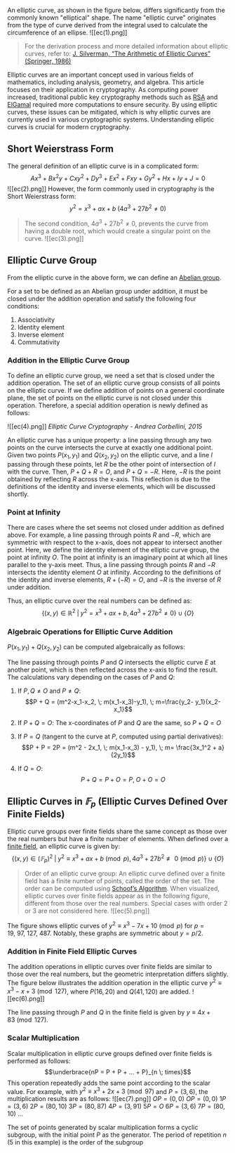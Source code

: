 An elliptic curve, as shown in the figure below, differs significantly from the commonly known "elliptical" shape. The name "elliptic curve" originates from the type of curve derived from the integral used to calculate the circumference of an ellipse.
![[ec(1).png]]
> For the derivation process and more detailed information about elliptic curves, refer to: [J. Silverman, “The Arithmetic of Elliptic Curves” (Springer, 1986)](https://link.springer.com/book/10.1007/978-0-387-09494-6)

Elliptic curves are an important concept used in various fields of mathematics, including analysis, geometry, and algebra. This article focuses on their application in cryptography. As computing power increased, traditional public key cryptography methods such as [RSA](/be882d573c4c47a09ec80059c05f36d9?pvs=25) and [ElGamal](/2e89613d942f4f0ab69212e5505b5af4?pvs=25) required more computations to ensure security. By using elliptic curves, these issues can be mitigated, which is why elliptic curves are currently used in various cryptographic systems. Understanding elliptic curves is crucial for modern cryptography.

## Short Weierstrass Form

The general definition of an elliptic curve is in a complicated form:
$$Ax^3 + Bx^2y + Cxy^2 + Dy^3 + Ex^2 + Fxy + Gy^2 + Hx + Iy + J = 0$$
![[ec(2).png]]
However, the form commonly used in cryptography is the Short Weierstrass form:
$$y^2 = x^3 + ax + b \; (4a^3 + 27b^2 \ne 0)$$
>The second condition, $4a^3 + 27b^2 ≠ 0$, prevents the curve from having a double root, which would create a singular point on the curve.
![[ec(3).png]]

## Elliptic Curve Group

From the elliptic curve in the above form, we can define an [Abelian group](https://en.wikipedia.org/wiki/Abelian_group).

For a set to be defined as an Abelian group under addition, it must be closed under the addition operation and satisfy the following four conditions:

1. Associativity
2. Identity element
3. Inverse element
4. Commutativity

### Addition in the Elliptic Curve Group

To define an elliptic curve group, we need a set that is closed under the addition operation. The set of an elliptic curve group consists of all points on the elliptic curve. If we define addition of points on a general coordinate plane, the set of points on the elliptic curve is not closed under this operation. Therefore, a special addition operation is newly defined as follows:

![[ec(4).png]]
*Elliptic Curve Cryptography - Andrea Corbellini, 2015*

An elliptic curve has a unique property: a line passing through any two points on the curve intersects the curve at exactly one additional point. Given two points $P(x_1, y_1)$ and $Q(x_2, y_2)$ on the elliptic curve, and a line $l$ passing through these points, let $R$ be the other point of intersection of $l$ with the curve. Then, $P+Q+R = O$, and $P + Q = -R$. Here, $-R$ is the point obtained by reflecting $R$ across the x-axis. This reflection is due to the definitions of the identity and inverse elements, which will be discussed shortly.

### Point at Infinity

There are cases where the set seems not closed under addition as defined above. For example, a line passing through points $R$ and $-R$, which are symmetric with respect to the x-axis, does not appear to intersect another point. Here, we define the identity element of the elliptic curve group, the point at infinity $O$. The point at infinity is an imaginary point at which all lines parallel to the y-axis meet. Thus, a line passing through points $R$ and $-R$ intersects the identity element $O$ at infinity. According to the definitions of the identity and inverse elements, $R + (-R) = O$, and $-R$ is the inverse of $R$ under addition.

Thus, an elliptic curve over the real numbers can be defined as:
$$\{(x,y) \in \mathbb{R}^2 \; | \; y^2 = x^3 + ax + b, 4a^3 + 27b^2 \ne 0 \} \; \cup \; \{O\}$$

### Algebraic Operations for Elliptic Curve Addition

$P(x_1, y_1) + Q(x_2,y_2)$ can be computed algebraically as follows:

The line passing through points $P$ and $Q$ intersects the elliptic curve $E$ at another point, which is then reflected across the x-axis to find the result. The calculations vary depending on the cases of $P$ and $Q$:

1. If $P, Q \ne O$ and $P \ne Q$:
   $$P + Q = (m^2-x_1-x_2, \; m(x_1-x_3)-y_1), \; m=\frac{y_2- y_1}{x_2-x_1}$$

2. If $P+Q = O$:
   The x-coordinates of $P$ and $Q$ are the same, so $P + Q = O$

3. If $P = Q$ (tangent to the curve at $P$, computed using partial derivatives):
   $$P + P = 2P = (m^2 - 2x_1, \; m(x_1-x_3) - y_1), \; m= \frac{3x_1^2 + a}{2y_1}$$

4. If $Q = O$:
   $$P+Q = P+O = P, \; O+O=O$$

## Elliptic Curves in $𝔽_p$ (Elliptic Curves Defined Over Finite Fields)

Elliptic curve groups over finite fields share the same concept as those over the real numbers but have a finite number of elements. When defined over a [finite field](https://ko.wikipedia.org/wiki/%EC%9C%A0%ED%95%9C%EC%B2%B4), an elliptic curve is given by:
$$\{(x,y) \in (𝔽_p)^2 \; | \; y^2 \equiv x^3 + ax + b \pmod{p}, 4a^3 + 27b^2 \not\equiv 0 \pmod{p} \} \; \cup \; \{O\}$$
>Order of an elliptic curve group: An elliptic curve defined over a finite field has a finite number of points, called the order of the set. The order can be computed using [Schoof’s Algorithm](https://en.wikipedia.org/wiki/Schoof%27s_algorithm). When visualized, elliptic curves over finite fields appear as in the following figure, different from those over the real numbers. Special cases with order 2 or 3 are not considered here.
![[ec(5).png]]

The figure shows elliptic curves of $y^2 \equiv x^3 -7x + 10 \pmod{p}$ for $p=19,\ 97,\ 127,\ 487$. Notably, these graphs are symmetric about $y = p/2$.

### Addition in Finite Field Elliptic Curves

The addition operations in elliptic curves over finite fields are similar to those over the real numbers, but the geometric interpretation differs slightly. The figure below illustrates the addition operation in the elliptic curve $y^2 \equiv x^3 -x+3 \pmod{127}$, where $P(16,20)$ and $Q(41,120)$ are added.
![[ec(6).png]]

The line passing through $P$ and $Q$ in the finite field is given by $y \equiv 4x + 83 \pmod{127}$.

### Scalar Multiplication

Scalar multiplication in elliptic curve groups defined over finite fields is performed as follows:
$$\underbrace{nP = P + P + ... + P}_{n \; times}$$
This operation repeatedly adds the same point according to the scalar value. For example, with $y^2 \equiv x^3 + 2x + 3 \pmod{97}$ and $P = (3, 6)$, the multiplication results are as follows:
![[ec(7).png]]
$OP = (0, 0)$
$OP = (0, 0)$ $1P = (3,6)$
$2P = (80, 10)$
$3P = (80,87)$
$4P = (3,91)$
$5P = O$
$6P = (3,6)$
$7P = (80,10)$
...

The set of points generated by scalar multiplication forms a cyclic subgroup, with the initial point $P$ as the generator. The period of repetition $n$ (5 in this example) is the order of the subgroup
